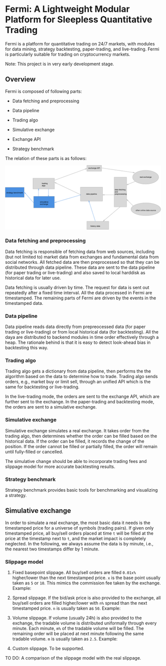 # Fermi: A Lightweight Modular Platform for Sleepless Quantitative Trading

Fermi is a platform for quantitative trading on 24/7 markets, with modules for data mining, strategy backtesting, paper-trading, and live-trading. Fermi is particularly suitable for trading on cryptocurrency markets. 

Note: This project is in very early development stage. 

## Overview

Fermi is composed of following parts:

- Data fetching and preprocessing

- Data pipeline

- Trading algo

- Simulative exchange

- Exchange API

- Strategy benchmark

The relation of these parts is as follows:

![](figures/Struct.png)


### Data fetching and preprocessing

Data fetching is responsible of fetching data from web sources, including (but not limited to) market data from exchanges and fundamental data from social networks. All fetched data are then preprocessed so that they can be distributed through data pipeline. These data are sent to the data pipeline (for paper trading or live-trading) and also saved to local harddisk as historical data for later use. 

Data fetching is usually driven by time. The request for data is sent out repeatedly after a fixed time interval. All the data processed in Fermi are timestamped. The remaining parts of Fermi are driven by the events in the timestamped data.

### Data pipeline

Data pipeline reads data directly from prepreocessed data (for paper trading or live-trading) or from local historical data (for backtesting). All the daya are distributed to backend modules in time order effectively through a heap. The rationale behind is that it is easy to detect look-ahead bias in backtesting this way.

### Trading algo

Trading algo gets a dictionary from data pipeline, then performs the the algorithm based on the data to determine how to trade. Trading algo sends orders, e.g., market buy or limit sell, through an unified API which is the same for backtesting or live-trading. 

In the live-trading mode, the orders are sent to the exchange API, which are further sent to the exchange. In the paper-trading and backtesting mode, the orders are sent to a simulative exchange. 

### Simulative exchange

Simulative exchange simulates a real exchange. It takes order from the trading algo, then determines whether the order can be filled based on the historical data. If the order can be filled, it records the change of the position. If the order cannot be filled or partially filled, the order will remain until fully-filled or cancelled. 

The simulative change should be able to incorporate trading fees and slippage model for more accurate backtesting results. 

### Strategy benchmark

Strategy benchmark provides basic tools for benchmarking and visualizing a strategy. 

## Simulative exchange

In order to simulate a real exchange, the most basic data it needs is the timestamped price for a universe of symbols (trading pairs). If given only timestamped price, all buy/sell orders placed at time `t` will be filled at the price at the timestamp next to `t`, and the market impact is completely neglected. In the following, we always assume the data is by minute, i.e., the nearest two timestamps differ by 1 minute. 


### Slippage model
1. Fixed basepoint slippage. All buy/sell orders are filled `0.01x%` higher/lower than the next timestamped price. `x` is the base point usually taken as `5` or `10`. This mimics the commission fee taken by the exchange. 
  Example:

2. Spread slippage. If the bid/ask price is also provided to the exchange, all buy/sell orders are filled higher/lower with `n%` spread than the next timestamped price. `n` is usually taken as `50`.
  Example: 

3. Volume slippage. If volume (usually 24h) is also provided to the exchange, the tradable volume is distributed uniformally through every minute. Each minute, `m%` of the tradable volume will be filled. The remaining order will be placed at next minute following the same tradable volume. `m` is usually taken as `2.5`.
  Example: 

4. Custom slippage. To be supported. 

TO DO: A comparison of the slippage model with the real slippage.